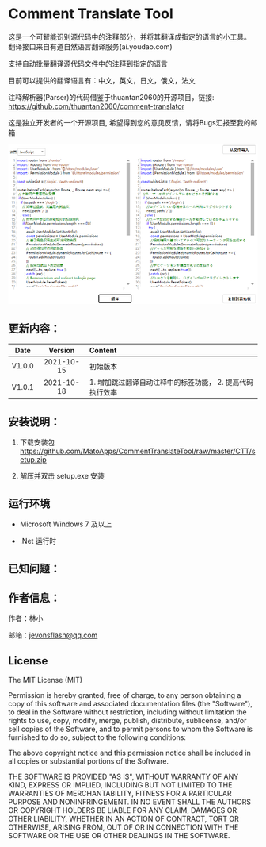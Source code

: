 # Comment Translate Tool

这是一个可智能识别源代码中的注释部分，并将其翻译成指定的语言的小工具。 翻译接口来自有道自然语言翻译服务(ai.youdao.com)

支持自动批量翻译源代码文件中的注释到指定的语言

目前可以提供的翻译语言有：中文，英文，日文，俄文，法文

注释解析器(Parser)的代码借鉴于thuantan2060的开源项目，链接: https://github.com/thuantan2060/comment-translator

这是独立开发者的一个开源项目, 希望得到您的意见反馈，请将Bugs汇报至我的邮箱

 ![avatar](https://github.com/MatoApps/CommentTranslateTool/blob/master/CTT/screenshot.png)

## 更新内容：


Date | Version | Content
:----------: | :-----------: | :-----------
V1.0.0       | 2021-10-15     | 初始版本
V1.0.1       | 2021-10-18     | 1. 增加跳过翻译自动注释中的标签功能， 2. 提高代码执行效率

## 安装说明：

1. 下载安装包 https://github.com/MatoApps/CommentTranslateTool/raw/master/CTT/setup.zip

2. 解压并双击 setup.exe 安装

## 运行环境

* Microsoft Windows 7 及以上

* .Net 运行时


## 已知问题：


## 作者信息：

作者：林小

邮箱：jevonsflash@qq.com


## License

The MIT License (MIT)

Permission is hereby granted, free of charge, to any person obtaining a copy of this software and associated documentation files (the "Software"), to deal in the Software without restriction, including without limitation the rights to use, copy, modify, merge, publish, distribute, sublicense, and/or sell copies of the Software, and to permit persons to whom the Software is furnished to do so, subject to the following conditions:

The above copyright notice and this permission notice shall be included in all copies or substantial portions of the Software.

THE SOFTWARE IS PROVIDED "AS IS", WITHOUT WARRANTY OF ANY KIND, EXPRESS OR IMPLIED, INCLUDING BUT NOT LIMITED TO THE WARRANTIES OF MERCHANTABILITY, FITNESS FOR A PARTICULAR PURPOSE AND NONINFRINGEMENT. IN NO EVENT SHALL THE AUTHORS OR COPYRIGHT HOLDERS BE LIABLE FOR ANY CLAIM, DAMAGES OR OTHER LIABILITY, WHETHER IN AN ACTION OF CONTRACT, TORT OR OTHERWISE, ARISING FROM, OUT OF OR IN CONNECTION WITH THE SOFTWARE OR THE USE OR OTHER DEALINGS IN THE SOFTWARE.
